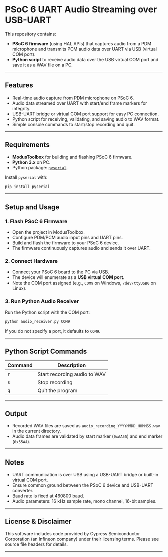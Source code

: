 # PSoC 6 UART Audio Streaming over USB-UART

This repository contains:

* **PSoC 6 firmware** (using HAL APIs) that captures audio from a PDM microphone and transmits PCM audio data over UART via USB (virtual COM port).
* **Python script** to receive audio data over the USB virtual COM port and save it as a WAV file on a PC.

---

## Features

* Real-time audio capture from PDM microphone on PSoC 6.
* Audio data streamed over UART with start/end frame markers for integrity.
* USB-UART bridge or virtual COM port support for easy PC connection.
* Python script for receiving, validating, and saving audio to WAV format.
* Simple console commands to start/stop recording and quit.

---

## Requirements

* **ModusToolbox** for building and flashing PSoC 6 firmware.
* **Python 3.x** on PC.
* Python package: [`pyserial`](https://pypi.org/project/pyserial/).

Install `pyserial` with:

```bash
pip install pyserial
```

---

## Setup and Usage

### 1. Flash PSoC 6 Firmware

* Open the project in ModusToolbox.
* Configure PDM/PCM audio input pins and UART pins.
* Build and flash the firmware to your PSoC 6 device.
* The firmware continuously captures audio and sends it over UART.

### 2. Connect Hardware

* Connect your PSoC 6 board to the PC via USB.
* The device will enumerate as a **USB virtual COM port**.
* Note the COM port assigned (e.g., `COM9` on Windows, `/dev/ttyUSB0` on Linux).

### 3. Run Python Audio Receiver

Run the Python script with the COM port:

```bash
python audio_receiver.py COM9
```

If you do not specify a port, it defaults to `COM9`.

---

## Python Script Commands

| Command | Description                  |
| ------- | ---------------------------- |
| `r`     | Start recording audio to WAV |
| `s`     | Stop recording               |
| `q`     | Quit the program             |

---

## Output

* Recorded WAV files are saved as `audio_recording_YYYYMMDD_HHMMSS.wav` in the current directory.
* Audio data frames are validated by start marker (`0xAA55`) and end marker (`0x55AA`).

---

## Notes

* UART communication is over USB using a USB-UART bridge or built-in virtual COM port.
* Ensure common ground between the PSoC 6 device and USB-UART converter.
* Baud rate is fixed at 460800 baud.
* Audio parameters: 16 kHz sample rate, mono channel, 16-bit samples.

---

## License & Disclaimer

This software includes code provided by Cypress Semiconductor Corporation (an Infineon company) under their licensing terms. Please see source file headers for details.

---
